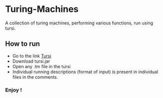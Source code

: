 # Turing-Machines

A collection of turing machines, performing various functions, run using tursi.

## How to run

* Go to the link [Tursi](https://schaetzc.github.io/tursi/downloads.html)
* Download tursi.jar 
* Open any  .tm file in the tursi 
* Individual running descriptions (format of input) is present in individual files in the comments.

### Enjoy !
